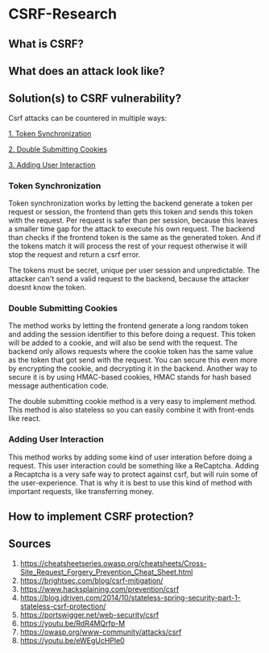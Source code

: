 # CSRF-Research

## What is CSRF?

## What does an attack look like?

## Solution(s) to CSRF vulnerability?

Csrf attacks can be countered in multiple ways:

[1. Token Synchronization](#token-synchronization)

[2. Double Submitting Cookies](#double-submitting-cookies)

[3. Adding User Interaction](#adding-user-interaction)

### Token Synchronization

Token synchronization works by letting the backend generate a token per request or session, the frontend than gets this token and sends this token with the request.
Per request is safer than per session, because this leaves a smaller time gap for the attack to execute his own request. 
The backend than checks if the frontend token is the same as the generated token. 
And if the tokens match it will process the rest of your request otherwise it will stop the request and return a csrf error.

The tokens must be secret, unique per user session and unpredictable. 
The attacker can't send a valid request to the backend, because the attacker doesnt know the token.


### Double Submitting Cookies

The method works by letting the frontend generate a long random token and adding the session identifier to this before doing a request. This token will be added to a cookie, and will also be send with the request. 
The backend only allows requests where the cookie token has the same value as the token that got send with the request. You can secure this even more by encrypting the cookie, and decrypting it in the backend. Another way to secure it is by using HMAC-based cookies, HMAC stands for hash based message authentication code.

The double submitting cookie method is a very easy to implement method. 
This method is also stateless so you can easily combine it with front-ends like react.

### Adding User Interaction

This method works by adding some kind of user interation before doing a request. This user interaction could be something like a ReCaptcha. 
Adding a Recaptcha is a very safe way to protect against csrf, but will ruin some of the user-experience.
That is why it is best to use this kind of method with important requests, like transferring money. 
 
## How to implement CSRF protection?


## Sources

1. https://cheatsheetseries.owasp.org/cheatsheets/Cross-Site_Request_Forgery_Prevention_Cheat_Sheet.html
2. https://brightsec.com/blog/csrf-mitigation/
3. https://www.hacksplaining.com/prevention/csrf
4. https://blog.jdriven.com/2014/10/stateless-spring-security-part-1-stateless-csrf-protection/
5. https://portswigger.net/web-security/csrf
6. https://youtu.be/RdR4MQrfp-M 
7. https://owasp.org/www-community/attacks/csrf 
8. https://youtu.be/eWEgUcHPle0


